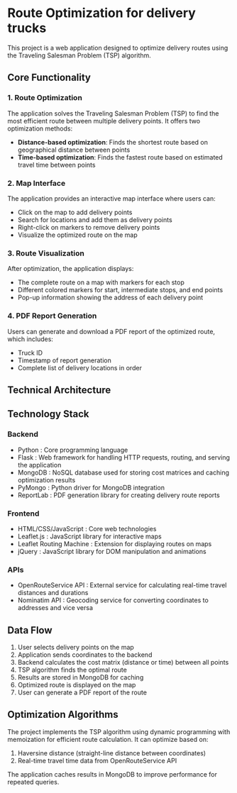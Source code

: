 # Route Optimization for delivery trucks

This project is a web application designed to optimize delivery routes using the Traveling Salesman Problem (TSP) algorithm.

## Core Functionality

### 1. Route Optimization
The application solves the Traveling Salesman Problem (TSP) to find the most efficient route between multiple delivery points. It offers two optimization methods:
- **Distance-based optimization**: Finds the shortest route based on geographical distance between points
- **Time-based optimization**: Finds the fastest route based on estimated travel time between points

### 2. Map Interface
The application provides an interactive map interface where users can:
- Click on the map to add delivery points
- Search for locations and add them as delivery points
- Right-click on markers to remove delivery points
- Visualize the optimized route on the map

### 3. Route Visualization
After optimization, the application displays:
- The complete route on a map with markers for each stop
- Different colored markers for start, intermediate stops, and end points
- Pop-up information showing the address of each delivery point

### 4. PDF Report Generation
Users can generate and download a PDF report of the optimized route, which includes:
- Truck ID
- Timestamp of report generation
- Complete list of delivery locations in order

## Technical Architecture

## Technology Stack
### Backend
- Python : Core programming language
- Flask : Web framework for handling HTTP requests, routing, and serving the application
- MongoDB : NoSQL database used for storing cost matrices and caching optimization results
- PyMongo : Python driver for MongoDB integration
- ReportLab : PDF generation library for creating delivery route reports
### Frontend
- HTML/CSS/JavaScript : Core web technologies
- Leaflet.js : JavaScript library for interactive maps
- Leaflet Routing Machine : Extension for displaying routes on maps
- jQuery : JavaScript library for DOM manipulation and animations
### APIs
- OpenRouteService API : External service for calculating real-time travel distances and durations
- Nominatim API : Geocoding service for converting coordinates to addresses and vice versa

## Data Flow
1. User selects delivery points on the map  
2. Application sends coordinates to the backend  
3. Backend calculates the cost matrix (distance or time) between all points  
4. TSP algorithm finds the optimal route  
5. Results are stored in MongoDB for caching  
6. Optimized route is displayed on the map  
7. User can generate a PDF report of the route  

## Optimization Algorithms
The project implements the TSP algorithm using dynamic programming with memoization for efficient route calculation. It can optimize based on:
1. Haversine distance (straight-line distance between coordinates)  
2. Real-time travel time data from OpenRouteService API  

The application caches results in MongoDB to improve performance for repeated queries.
